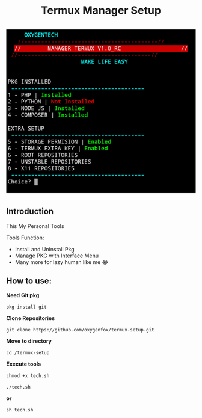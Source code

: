 <h1 align="center">
    <b>Termux Manager Setup</b>
    <br>
	<br>
    <img src="https://raw.githubusercontent.com/oxygenfox/termux-setup/master/assets/Head1.png">
	<br>
</h1>

## Introduction
This My Personal Tools

Tools Function:
- Install and Uninstall Pkg
- Manage PKG with Interface Menu
- Many more for lazy human like me 😂

## How to use:
**Need Git pkg**
```
pkg install git
```
**Clone Repositories**

```
git clone https://github.com/oxygenfox/termux-setup.git
```
**Move to directory**

```
cd /termux-setup
```

**Execute tools**

```
chmod +x tech.sh
```
```
./tech.sh
```
**or**
```
sh tech.sh
```

